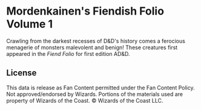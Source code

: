 # Mordenkainen's Fiendish Folio Volume 1

Crawling from the darkest recesses of D&D's history comes a ferocious menagerie of monsters malevolent and benign! These creatures first appeared in the *Fiend Folio* for first edition AD&D.

## License

This data is release as Fan Content permitted under the Fan Content Policy. Not approved/endorsed by Wizards. Portions of the materials used are property of Wizards of the Coast. © Wizards of the Coast LLC.

